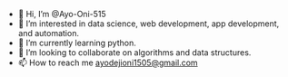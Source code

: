 - 👋 Hi, I’m @Ayo-Oni-515
- 👀 I’m interested in data science, web development, app development, and automation.
- 🌱 I’m currently learning python.
- 💞️ I’m looking to collaborate on algorithms and data structures.
- 📫 How to reach me ayodejioni1505@gmail.com

<!---
Ayo-Oni-515/Ayo-Oni-515 is a ✨ special ✨ repository because its `README.md` (this file) appears on your GitHub profile.
You can click the Preview link to take a look at your changes.
--->
